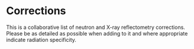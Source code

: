 # Corrections

This is a collaborative list of neutron and X-ray reflectometry corrections. 
Please be as detailed as possible when adding to it and where appropriate indicate radiation specificity. 
